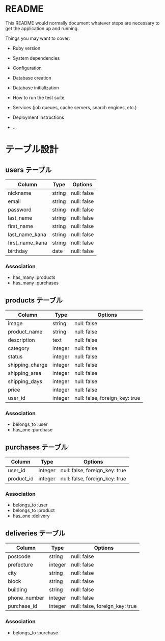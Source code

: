 # README

This README would normally document whatever steps are necessary to get the
application up and running.

Things you may want to cover:

* Ruby version

* System dependencies

* Configuration

* Database creation

* Database initialization

* How to run the test suite

* Services (job queues, cache servers, search engines, etc.)

* Deployment instructions

* ...

# テーブル設計

## users テーブル

| Column          | Type   | Options     |
| --------------- | ------ | ----------- |
| nickname        | string | null: false |
| email           | string | null: false |
| password        | string | null: false |
| last_name       | string | null: false |
| first_name      | string | null: false |
| last_name_kana  | string | null: false |
| first_name_kana | string | null: false |
| birthday        | date   | null: false |

### Association

- has_many :products
- has_many :purchases

## products テーブル

| Column          | Type    | Options                        |
| --------------- | ------- | ------------------------------ |
| image           | string  | null: false                    |
| product_name    | string  | null: false                    |
| description     | text    | null: false                    |
| category        | integer | null: false                    |
| status          | integer | null: false                    |
| shipping_charge | integer | null: false                    |
| shipping_area   | integer | null: false                    |
| shipping_days   | integer | null: false                    |
| price           | integer | null: false                    |
| user_id         | integer | null: false, foreign_key: true |

### Association

- belongs_to :user
- has_one :purchase

## purchases テーブル

| Column     | Type    | Options                        |
| ---------- | ------- | ------------------------------ |
| user_id    | integer | null: false, foreign_key: true |
| product_id | integer | null: false, foreign_key: true |

### Association

- belongs_to :user
- belongs_to :product
- has_one :delivery

## deliveries テーブル

| Column       | Type    | Options                        |
| ------------ | ------- | ------------------------------ |
| postcode     | string  | null: false                    |
| prefecture   | integer | null: false                    |
| city         | string  | null: false                    |
| block        | string  | null: false                    |
| building     | string  | null: false                    |
| phone_number | integer | null: false                    |
| purchase_id  | integer | null: false, foreign_key: true |

### Association

- belongs_to :purchase